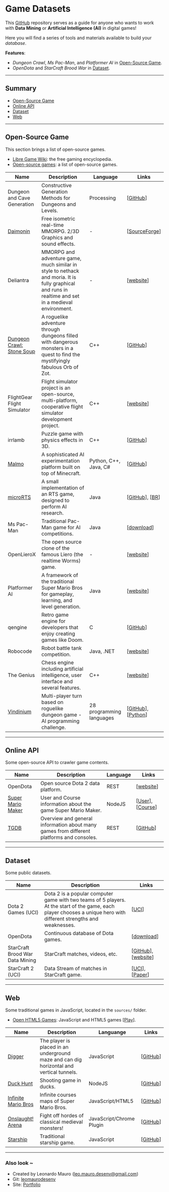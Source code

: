 # Game Datasets

This [GitHub](https://github.com/leomaurodesenv/game-datasets) repository serves as a guide for anyone who wants to work with **Data Mining** or **Artificial Intelligence (AI)** in digital games!   

Here you will find a series of tools and materials available to build your _database_.   

**Features**: 
- _Dungeon Crawl_, _Ms Pac-Man_, and _Platformer AI_ in [Open-Source Game](#open-source-game).   
- _OpenDota_ and _StarCraft Brood War_ in [Dataset](#datasets).
   
---
   
## Summary

- [Open-Source Game](#open-source-game)
- [Online API](#online-api)
- [Dataset](#dataset)
- [Web](#web)
   
---
   
## Open-Source Game

This section brings a list of open-source games.   
- [Libre Game Wiki](https://libregamewiki.org/Main_Page): the free gaming encyclopedia.   
- [Open-source games](https://pt.wikipedia.org/wiki/Lista_de_jogos_de_c%C3%B3digo_aberto): a list of open-source games.   
   
| Name | Description | Language | Links |
|---|---|---|---|
| Dungeon and Cave Generation | Constructive Generation Methods for Dungeons and Levels. | Processing | \[[GitHub](https://github.com/sentientdesigns/constructive)] |
| [Daimonin](https://www.daimonin.org/) | Free isometric real-time MMORPG. 2/3D Graphics and sound effects. | - | \[[SourceForge](https://sourceforge.net/projects/daimonin/)] |
| Deliantra | MMORPG and adventure game, much similar in style to nethack and moria. It is fully graphical and runs in realtime and set in a medieval environment. | - | \[[website](http://www.deliantra.net/)] |
| [Dungeon Crawl: Stone Soup](https://crawl.develz.org/) | A roguelike adventure through dungeons filled with dangerous monsters in a quest to find the mystifyingly fabulous Orb of Zot. | C++ | \[[GitHub](https://github.com/crawl/crawl)] |
| FlightGear Flight Simulator | Flight simulator project is an open-source, multi-platform, cooperative flight simulator development project. | C++ | \[[website](http://home.flightgear.org/)] |
| irrlamb | Puzzle game with physics effects in 3D. | C++ | \[[GitHub](https://github.com/jazztickets/irrlamb)] |
| [Malmo](https://www.microsoft.com/en-us/research/project/project-malmo/) | A sophisticated AI experimentation platform built on top of Minecraft. | Python, C++, Java, C# | \[[GitHub](https://github.com/Microsoft/malmo)] |
| [microRTS](https://sites.google.com/site/micrortsaicompetition/home) | A small implementation of an RTS game, designed to perform AI research. | Java | \[[GitHub](https://github.com/santiontanon/microrts)], \[[BR](https://github.com/rubensolv/MicroRTS)]
| Ms Pac-Man | Traditional Pac-Man game for AI competitions. | Java | \[[download](http://gameaibook.org/wp-content/uploads/2016/10/mspacman-master.zip)] |
| OpenLieroX | The open source clone of the famous Liero (the realtime Worms) game. | - | \[[website](http://www.openlierox.net/)]
| Platformer AI | A framework of the traditional Super Mario Bros for gameplay, learning, and level generation. | Java | \[[website](http://www.marioai.org/)]
| qengine | Retro game engine for developers that enjoy creating games like Doom. | C | \[[GitHub](https://github.com/klaussilveira/qengine)] |
| Robocode | Robot battle tank competition. | Java, .NET | \[[website](https://robocode.sourceforge.io/)] |
| The Genius | Chess engine including artificial intelligence, user interface and several features. | C++ | \[[website](http://thegenius.sourceforge.net/)] |
| [Vindinium](http://vind-legacy.thegrid.red/jh8l8yi1) | Multi-player turn based on roguelike dungeon game - AI programming challenge. | 28 programming languages | \[[GitHub](https://github.com/ornicar/vindinium)], \[[Python](https://pythonhosted.org/vindinium/)] |
   
---
   
## Online API

Some open-source API to crawler game contents.   
   
| Name | Description | Language | Links |
|---|---|---|---|
| OpenDota | Open source Dota 2 data platform. | REST | \[[website](https://www.opendota.com/)] |
| [Super Mario Maker](https://supermariomakerbookmark.nintendo.net) | User and Course information about the game Super Mario Maker. | NodeJS | \[[User](https://github.com/leomaurodesenv/smm-maker-profile)], \[[Course](https://github.com/leomaurodesenv/smm-course-search)] |
| [TGDB](https://thegamesdb.net/) | Overview and general information about many games from different platforms and consoles. | REST | \[[GitHub](https://github.https://www.opendota.com/com/TheGamesDB/TheGamesDB)] |
   
---
   
## Dataset

Some public datasets.   
   
| Name | Description | Links |
|---|---|---|
| Dota 2 Games (UCI) | Dota 2 is a popular computer game with two teams of 5 players. At the start of the game, each player chooses a unique hero with different strengths and weaknesses. | \[[UCI](https://archive.ics.uci.edu/ml/datasets/Dota2+Games+Results)] |
| OpenDota | Continuous database of Dota games. | \[[download](https://blog.opendota.com/2017/03/24/datadump2/)] |
| StarCraft Brood War Data Mining | StarCraft matches, videos, etc. | \[[GitHub](https://github.com/TorchCraft/StarData)], \[[website](http://nova.wolfwork.com/dataMining.html)] |
| StarCraft 2 (UCI) | Data Stream of matches in StarCraft game. | \[[UCI](https://archive.ics.uci.edu/ml/datasets/SkillCraft1+Master+Table+Dataset)], \[[Paper](https://journals.plos.org/plosone/article?id=10.1371/journal.pone.0075129)] |
   
---
   
## Web

Some traditional games in JavaScript, located in the `sources/` folder.   
- [Open HTML5 Games](https://github.com/OpenHTML5Games): JavaScript and HTML5 games \[[Play](https://openhtml5games.com/)\].   
   
| Name | Description | Languange | Links |
|---|---|---|---|
| [Digger](http://games.leonardomauro.com/digger/) | The player is placed in an underground maze and can dig horizontal and vertical tunnels. | JavaScript | \[[GitHub](https://github.com/leomaurodesenv/game-datasets/tree/master/sources/digger)] |
| [Duck Hunt](http://duckhuntjs.com/) | Shooting game in ducks. | NodeJS | \[[GitHub](https://github.com/MattSurabian/DuckHunt-JS)] |
| [Infinite Mario Bros](https://openhtml5games.github.io/games-mirror/dist/mariohtml5/main.html) | Infinite courses maps of Super Mario Bros. | JavaScript/HTML5 | \[[GitHub](https://github.com/leomaurodesenv/game-datasets/tree/master/sources/infinitemariobros)] |
| [Onslaught! Arena](http://arcade.lostdecadegames.com/onslaught-arena/) | Fight off hordes of classical medieval monsters! | JavaScript/Chrome Plugin | \[[GitHub](https://github.com/lostdecade/onslaught_arena)] |
| [Starship](http://games.leonardomauro.com/starshipsorades/) | Traditional starship game. | JavaScript | \[[GitHub](https://github.com/leomaurodesenv/game-datasets/tree/master/sources/starshipsorades)] |   
   
---
   
### Also look ~
- Created by Leonardo Mauro (leo.mauro.desenv@gmail.com)
- Git: [leomaurodesenv](https://github.com/leomaurodesenv/)
- Site: [Portfolio](http://leonardomauro.com/portfolio/)
